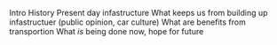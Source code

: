 Intro
History
Present day infastructure
What keeps us from building up infastructuer (public opinion, car culture)
What are benefits from transportion
What *is* being done now, hope for future